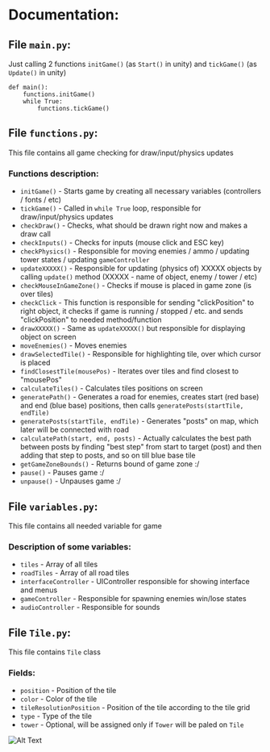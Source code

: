 # Documentation:

## File `main.py`:
Just calling 2 functions `initGame()` (as `Start()` in unity) and `tickGame()` (as `Update()` in unity)
````
def main():
    functions.initGame()
    while True:
        functions.tickGame()
````

## File `functions.py`:
This file contains all game checking for draw/input/physics updates

### Functions description:
- `initGame()` - Starts game by creating all necessary variables (controllers / fonts / etc)
- `tickGame()` - Called in `while True` loop, responsible for draw/input/physics updates
- `checkDraw()` - Checks, what should be drawn right now and makes a draw call
- `checkInputs()` - Checks for inputs (mouse click and ESC key)
- `checkPhysics()` - Responsible for moving enemies / ammo / updating tower states / updating `gameController`
- `updateXXXXX()` - Responsible for updating (physics of) XXXXX objects by calling `update()` method (XXXXX - name of object, enemy / tower / etc)
- `checkMouseInGameZone()` - Checks if mouse is placed in game zone (is over tiles)
- `checkClick` - This function is responsible for sending "clickPosition" to right object, it checks if game is running / stopped / etc. and sends "clickPosition" to needed method/function 
- `drawXXXXX()` - Same as `updateXXXXX()` but responsible for displaying object on screen
- `moveEnemies()` - Moves enemies
- `drawSelectedTile()` - Responsible for highlighting tile, over which cursor is placed
- `findClosestTile(mousePos)` - Iterates over tiles and find closest to "mousePos"
- `calculateTiles()` -  Calculates tiles positions on screen
- `generatePath()` - Generates a road for enemies, creates start (red base) and end (blue base) positions, then calls `generatePosts(startTile, endTile)`
- `generatePosts(startTile, endTile)` - Generates "posts" on map, which later will be connected with road
- `calculatePath(start, end, posts)` - Actually calculates the best path between posts by finding "best step" from start to target (post) and then adding that step to posts, and so on till blue base tile
- `getGameZoneBounds()` - Returns bound of game zone :/
- `pause()` - Pauses game :/
- `unpause()` - Unpauses game :/

## File `variables.py`:
This file contains all needed variable for game

### Description of some variables:
- `tiles` - Array of all tiles
- `roadTiles` - Array of all road tiles
- `interfaceController` - UIController responsible for showing interface and menus
- `gameController` - Responsible for spawning enemies win/lose states
- `audioController` - Responsible for sounds

## File `Tile.py`:
This file contains `Tile` class

### Fields:
- `position` - Position of the tile
- `color` - Color of the tile
- `tileResolutionPosition` - Position of the tile according to the tile grid
- `type` - Type of the tile
- `tower` - Optional, will be assigned only if `Tower` will be paled on `Tile`


![Alt Text](https://media.giphy.com/media/vFKqnCdLPNOKc/giphy.gif)